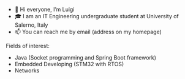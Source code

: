 - 👋 Hi everyone, I’m Luigi
- 🎓 I am an IT Engineering undergraduate student at University of Salerno, Italy
- 📫 You can reach me by email (address on my homepage)

Fields of interest:
- Java (Socket programming and Spring Boot framework)
- Embedded Developing (STM32 with RTOS)
- Networks
